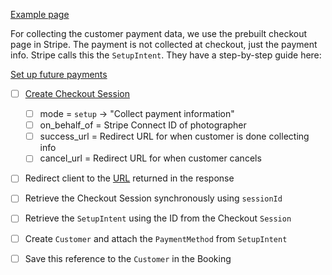 [Example page](https://checkout.stripe.dev/preview)

For collecting the customer payment data, we use the prebuilt checkout page in Stripe. The payment is not collected at checkout, just the payment info. Stripe calls this the `SetupIntent`. They have a step-by-step guide here:

[Set up future payments](https://stripe.com/docs/payments/save-and-reuse?platform=checkout)

* [ ] [Create Checkout Session](https://stripe.com/docs/api/checkout/sessions/create)
	* [ ] mode = `setup` -> "Collect payment information"
	* [ ] on_behalf_of = Stripe Connect ID of photographer
	* [ ] success_url = Redirect URL for when customer is done collecting info
	* [ ] cancel_url = Redirect URL for when customer cancels
* [ ] Redirect client to the [URL](https://stripe.com/docs/api/checkout/sessions/object#checkout_session_object-url) returned in the response
* [ ] Retrieve the Checkout Session  synchronously using `sessionId`
* [ ] Retrieve the `SetupIntent` using the ID from the Checkout `Session`
* [ ] Create `Customer` and attach the `PaymentMethod` from `SetupIntent`
* [ ] Save this reference to the `Customer` in the Booking



